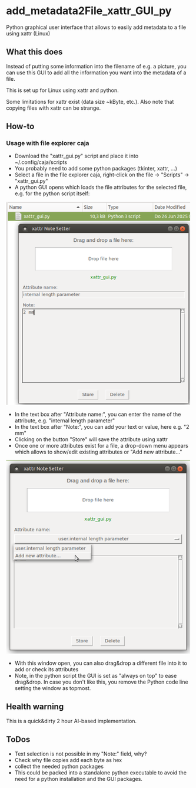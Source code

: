 # add_metadata2File_xattr_GUI_py
Python graphical user interface that allows to easily add metadata to a file using xattr (Linux)


## What this does
Instead of putting some information into the filename of e.g. a picture, you can use this GUI to add all the information you want into the metadata of a file.

This is set up for Linux using xattr and python.

Some limitations for xattr exist (data size ~kByte, etc.). Also note that copying files with xattr can be strange.

## How-to
### Usage with file explorer caja
- Download the "xattr_gui.py" script and place it into ~/.config/caja/scripts
- You probably need to add some python packages (tkinter, xattr, ...)
- Select a file in the file explorer caja, right-click on the file -> "Scripts" -> "xattr_gui.py"
- A python GUI opens which loads the file attributes for the selected file, e.g. for the python script itself:

<img src="https://github.com/jfriedlein/add_metadata2File_xattr_GUI_py/blob/main/xattr%20Note%20setter%20-%20start%20screen.png" width="500">

- In the text box after "Attribute name:", you can enter the name of the attribute, e.g. "internal length parameter"
- In the text box after "Note:", you can add your text or value, here e.g. "2 mm"
- Clicking on the button "Store" will save the attribute using xattr
- Once one or more attributes exist for a file, a drop-down menu appears which allows to show/edit existing attributes or "Add new attribute..."

<img src="https://github.com/jfriedlein/add_metadata2File_xattr_GUI_py/blob/main/xattr%20Note%20setter%20-%20existing%20attribute.png" width="500">

- With this window open, you can also drag&drop a different file into it to add or check its attributes
- Note, in the python script the GUI is set as "always on top" to ease drag&drop. In case you don't like this, you remove the Python code line setting the window as topmost.

## Health warning
This is a quick&dirty 2 hour AI-based implementation.

## ToDos
- Text selection is not possible in my "Note:" field, why?
- Check why file copies add each byte as hex
- collect the needed python packages
- This could be packed into a standalone python executable to avoid the need for a python installation and the GUI packages.
